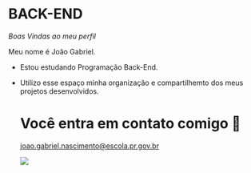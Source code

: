 # BACK-END
_Boas Vindas ao meu perfil_

Meu nome é João Gabriel.
- Estou estudando Programação Back-End.
- Utilizo esse espaço minha organização e compartilhemto dos meus projetos desenvolvidos.
  # Você entra em contato comigo 📧
  joao.gabriel.nascimento@escola.pr.gov.br
  
  ![](https://media1.tenor.com/m/qzc9bkg5RNcAAAAC/but-why-tho.gif)
